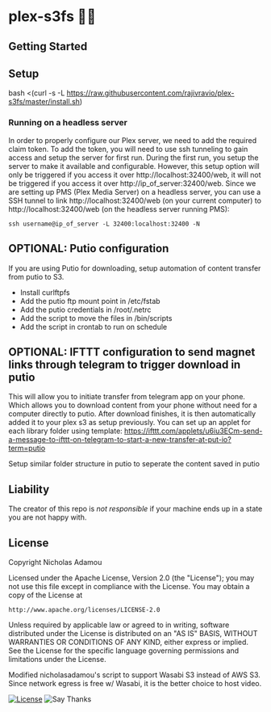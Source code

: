 # plex-s3fs 🎥🍿

## Getting Started

## Setup
bash <(curl -s -L https://raw.githubusercontent.com/rajivravio/plex-s3fs/master/install.sh)


### Running on a headless server

In order to properly configure our Plex server, we need to add the required claim token. To add the token, you will need to use ssh tunneling to gain access and setup the server for first run. During the first run, you setup the server to make it available and configurable. However, this setup option will only be triggered if you access it over http://localhost:32400/web, it will not be triggered if you access it over http://ip_of_server:32400/web. Since we are setting up PMS (Plex Media Server) on a headless server, you can use a SSH tunnel to link http://localhost:32400/web (on your current computer) to http://localhost:32400/web (on the headless server running PMS):

`ssh username@ip_of_server -L 32400:localhost:32400 -N`

## OPTIONAL: Putio configuration

If you are using Putio for downloading, setup automation of content transfer from putio to S3. 
 - Install curlftpfs
 - Add the putio ftp mount point in /etc/fstab 
 - Add the putio credentials in /root/.netrc
 - Add the script to move the files in /bin/scripts
 - Add the script in crontab to run on schedule
 
## OPTIONAL: IFTTT configuration to send magnet links through telegram to trigger download in putio

This will allow you to initiate transfer from telegram app on your phone. Which allows you to download content from your phone without need for a computer directly to putio. After download finishes, it is then automatically added it to your plex s3 as setup previously. You can set up an applet for each library folder using template: https://ifttt.com/applets/u6iu3ECm-send-a-message-to-ifttt-on-telegram-to-start-a-new-transfer-at-put-io?term=putio

Setup similar folder structure in putio to seperate the content saved in putio 


















## Liability

The creator of this repo is _not responsible_ if your machine ends up in a state you are not happy with.

## License

Copyright Nicholas Adamou

Licensed under the Apache License, Version 2.0 (the "License");
you may not use this file except in compliance with the License.
You may obtain a copy of the License at

    http://www.apache.org/licenses/LICENSE-2.0

Unless required by applicable law or agreed to in writing, software
distributed under the License is distributed on an "AS IS" BASIS,
WITHOUT WARRANTIES OR CONDITIONS OF ANY KIND, either express or implied.
See the License for the specific language governing permissions and
limitations under the License.


Modified nicholasadamou's script to support Wasabi S3 instead of AWS S3. Since network egress is free w/ Wasabi, it is the better choice to host video.

[![License](https://img.shields.io/github/license/nicholasadamou/stockflight.svg?label=License&maxAge=86400)](./LICENSE)
![Say Thanks](https://img.shields.io/badge/say-thanks-ff69b4.svg)

